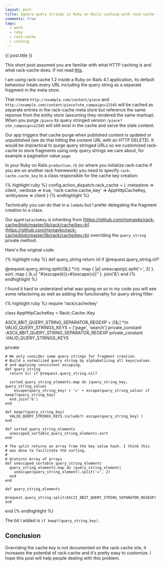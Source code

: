 ```yaml
---
layout: post
title: Ignore query strings in Ruby on Rails caching with rack-cache
comments: true
tags:
  - work
  - ruby
  - rack-cache
  - caching
---
```


{{ post.title }}

This short post assumed you are familiar with what HTTP caching is and what rack-cache does. If not read [this](http://tomayko.com/writings/things-caches-do).

I am using rack-cache 1.2 inside a Ruby on Rails 4.1 application, its default behaviour treats every URL including the query string as a separate fragment in the meta store.

That means `http://example.com/content/piece` and `http://example.com/content/piece?utm_campaign=12345` will be cached as separate entries in the rack-cache meta store but reference the same reponse from the entity store (assuming they rendered the same markup). When you purge `/piece` its query stringed version `/piece?utm_campaign=12345` will still exist in the cache and serve the stale content.

Our app triggers that cache purge when published content is updated or unpublished (we do that hitting the content URL with an HTTP DELETE). It would be impractical to purge query stringed URLs so we customized rack-cache to store fragments using only query strings we care about, for example a pagination value `page`.

In your Ruby on Rails `production.rb` (or where you initialize rack-cache if you are on another rack framework) you need to specify `rack-cache.cache_key` to a class responsible for the cache key creation:

{% highlight ruby %}
  config.action_dispatch.rack_cache = {
    :metastore => client,
    :verbose => true,
    'rack-cache.cache_key' => AppHttpCacheKey,
    :entitystore  => client
  }
{% endhighlight %}

Technically you can do that in a `lambda` but I prefer delegating the fragment creation to a class.

Our `AppHttpCacheKey` is inheriting from [https://github.com/rtomayko/rack-cache/blob/master/lib/rack/cache/key.rb](https://github.com/rtomayko/rack-cache/blob/master/lib/rack/cache/key.rb) overriding the `query_string` private method.

Here's the original code:

{% highlight ruby %}
def query_string
  return nil if @request.query_string.nil?

  @request.query_string.split(/[&;] */n).
    map { |p| unescape(p).split('=', 2) }.
    sort.
    map { |k,v| "#{escape(k)}=#{escape(v)}" }.
    join('&')
end
{% endhighlight %}

I found it hard to understand what was going on so in my code you will see some refactoring as well as adding the functionality for query string filter:

{% highlight ruby %}
require 'rack/cache/key'

class AppHttpCacheKey < Rack::Cache::Key

  ASCII_8BIT_QUERY_STRING_SEPARATOR_REGEXP = /[&;] */n
  VALID_QUERY_STRINGS_KEYS = ['page', 'search']
  private_constant :ASCII_8BIT_QUERY_STRING_SEPARATOR_REGEXP
  private_constant :VALID_QUERY_STRINGS_KEYS

  private

    # We only consider some query strings for fragment creation.
    # Build a normalized query string by alphabetizing all keys/values
    # and applying consistent escaping.
    def query_string
      return nil if @request.query_string.nil?

      sorted_query_string_elements.map do |query_string_key, query_string_value|
        escape(query_string_key) + '=' + escape(query_string_value) if keep?(query_string_key)
      end.join('&')
    end

    def keep?(query_string_key)
      VALID_QUERY_STRINGS_KEYS.include?( escape(query_string_key) )
    end

    def sorted_query_string_elements
      unescaped_sortable_query_string_elements.sort
    end

    # The split returns an array from the key value hash. I think this
    # was done to facilitate the sorting.
    #
    # @returns Array of arrays
    def unescaped_sortable_query_string_elements
      query_string_elements.map do |query_string_element|
        unescape(query_string_element).split('=', 2)
      end
    end

    def query_string_elements
      @request.query_string.split(ASCII_8BIT_QUERY_STRING_SEPARATOR_REGEXP)
    end

end
{% endhighlight %}

The bit I added is `if keep?(query_string_key)`.

## Conclusion

Overriding the cache key is not documented on the rack-cache site, it increases the potential of rack-cache and it's pretty easy to customize. I hope this post will help people dealing with this problem.
